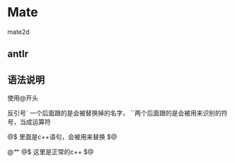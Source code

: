 ﻿# Mate
mate2d

antlr
--------

## 语法说明

使用@开头

反引号` 一个后面跟的是会被替换掉的名字， ``两个后面跟的是会被用来识别的符号，当成运算符

@$ 里面是c++语句，会被用来替换 $@


@艹 @$ 这里是正常的c++ $@
